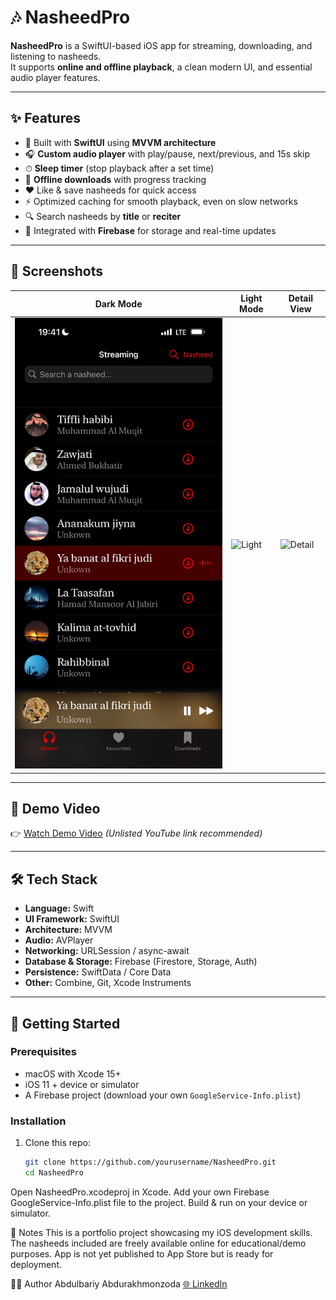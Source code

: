 # 🎶 NasheedPro

**NasheedPro** is a SwiftUI-based iOS app for streaming, downloading, and listening to nasheeds.  
It supports **online and offline playback**, a clean modern UI, and essential audio player features.  

---

## ✨ Features
- 📱 Built with **SwiftUI** using **MVVM architecture**
- 🎧 **Custom audio player** with play/pause, next/previous, and 15s skip
- ⏱ **Sleep timer** (stop playback after a set time)
- 💾 **Offline downloads** with progress tracking
- ❤️ Like & save nasheeds for quick access
- ⚡ Optimized caching for smooth playback, even on slow networks
- 🔍 Search nasheeds by **title** or **reciter**
- 🔐 Integrated with **Firebase** for storage and real-time updates

---

## 📸 Screenshots
| Dark Mode | Light Mode | Detail View |
|-----------|------------|-------------|
| ![Dark](NasheedPro/Screenshots/dark.jpg) | ![Light](/Screenshots/light.jpg) | ![Detail](detail.jpg) |

---

## 🎥 Demo Video
👉 [Watch Demo Video](https://youtu.be/vtU7-wNpDn8) *(Unlisted YouTube link recommended)*

---

## 🛠 Tech Stack
- **Language:** Swift
- **UI Framework:** SwiftUI
- **Architecture:** MVVM
- **Audio:** AVPlayer
- **Networking:** URLSession / async-await
- **Database & Storage:** Firebase (Firestore, Storage, Auth)
- **Persistence:** SwiftData / Core Data
- **Other:** Combine, Git, Xcode Instruments

---

## 🚀 Getting Started

### Prerequisites
- macOS with Xcode 15+
- iOS 11 + device or simulator
- A Firebase project (download your own `GoogleService-Info.plist`)

### Installation
1. Clone this repo:
   ```bash
   git clone https://github.com/yourusername/NasheedPro.git
   cd NasheedPro
Open NasheedPro.xcodeproj in Xcode.
Add your own Firebase GoogleService-Info.plist file to the project.
Build & run on your device or simulator.

📌 Notes
This is a portfolio project showcasing my iOS development skills.
The nasheeds included are freely available online for educational/demo purposes.
App is not yet published to App Store but is ready for deployment.

👨‍💻 Author
Abdulbariy Abdurakhmonzoda
[🌐 LinkedIn](https://www.linkedin.com/in/abdulboriy-ios/) 
